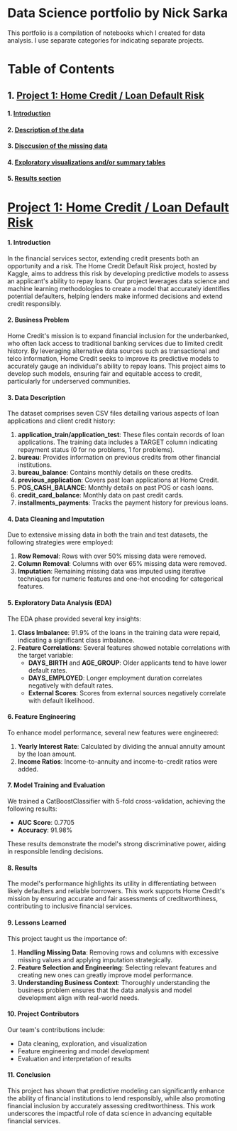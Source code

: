 # Data Science portfolio by Nick Sarka
This portfolio is a compilation of notebooks which I created for data analysis. I use separate categories for indicating separate projects.

# Table of Contents

## 1. [Project 1: Home Credit / Loan Default Risk](#Project-1:-Home-Credit-/-Loan-Default-Risk)
  #### 1. [Introduction](#Introduction)
  #### 2. [Description of the data](#Description-of-the-data)
  #### 3. [Disccusion of the missing data](#Discussion-of-the-missing-data)
  #### 4. [Exploratory visualizations and/or summary tables](#Exploratory-visualizations-and/or-summary-tables)
  #### 5. [Results section](#Results-section)

# [Project 1: Home Credit / Loan Default Risk](https://github.com/NickSarka2000/MSBA-Repo)
#### 1. Introduction
In the financial services sector, extending credit presents both an opportunity and a risk. The Home Credit Default Risk project, hosted by Kaggle, aims to address this risk by developing predictive models to assess an applicant's ability to repay loans. Our project leverages data science and machine learning methodologies to create a model that accurately identifies potential defaulters, helping lenders make informed decisions and extend credit responsibly.

#### 2. Business Problem
Home Credit's mission is to expand financial inclusion for the underbanked, who often lack access to traditional banking services due to limited credit history. By leveraging alternative data sources such as transactional and telco information, Home Credit seeks to improve its predictive models to accurately gauge an individual's ability to repay loans. This project aims to develop such models, ensuring fair and equitable access to credit, particularly for underserved communities.

#### 3. Data Description
The dataset comprises seven CSV files detailing various aspects of loan applications and client credit history:

1. **application_train/application_test**: These files contain records of loan applications. The training data includes a TARGET column indicating repayment status (0 for no problems, 1 for problems).
2. **bureau**: Provides information on previous credits from other financial institutions.
3. **bureau_balance**: Contains monthly details on these credits.
4. **previous_application**: Covers past loan applications at Home Credit.
5. **POS_CASH_BALANCE**: Monthly details on past POS or cash loans.
6. **credit_card_balance**: Monthly data on past credit cards.
7. **installments_payments**: Tracks the payment history for previous loans.

#### 4. Data Cleaning and Imputation
Due to extensive missing data in both the train and test datasets, the following strategies were employed:

1. **Row Removal**: Rows with over 50% missing data were removed.
2. **Column Removal**: Columns with over 65% missing data were removed.
3. **Imputation**: Remaining missing data was imputed using iterative techniques for numeric features and one-hot encoding for categorical features.

#### 5. Exploratory Data Analysis (EDA)
The EDA phase provided several key insights:

1. **Class Imbalance**: 91.9% of the loans in the training data were repaid, indicating a significant class imbalance.
2. **Feature Correlations**: Several features showed notable correlations with the target variable:
   - **DAYS_BIRTH** and **AGE_GROUP**: Older applicants tend to have lower default rates.
   - **DAYS_EMPLOYED**: Longer employment duration correlates negatively with default rates.
   - **External Scores**: Scores from external sources negatively correlate with default likelihood.

#### 6. Feature Engineering
To enhance model performance, several new features were engineered:

1. **Yearly Interest Rate**: Calculated by dividing the annual annuity amount by the loan amount.
2. **Income Ratios**: Income-to-annuity and income-to-credit ratios were added.

#### 7. Model Training and Evaluation
We trained a CatBoostClassifier with 5-fold cross-validation, achieving the following results:

- **AUC Score**: 0.7705
- **Accuracy**: 91.98%

These results demonstrate the model's strong discriminative power, aiding in responsible lending decisions.

#### 8. Results
The model's performance highlights its utility in differentiating between likely defaulters and reliable borrowers. This work supports Home Credit's mission by ensuring accurate and fair assessments of creditworthiness, contributing to inclusive financial services.

#### 9. Lessons Learned
This project taught us the importance of:

1. **Handling Missing Data**: Removing rows and columns with excessive missing values and applying imputation strategically.
2. **Feature Selection and Engineering**: Selecting relevant features and creating new ones can greatly improve model performance.
3. **Understanding Business Context**: Thoroughly understanding the business problem ensures that the data analysis and model development align with real-world needs.

#### 10. Project Contributors
Our team's contributions include:

- Data cleaning, exploration, and visualization
- Feature engineering and model development
- Evaluation and interpretation of results

#### 11. Conclusion
This project has shown that predictive modeling can significantly enhance the ability of financial institutions to lend responsibly, while also promoting financial inclusion by accurately assessing creditworthiness. This work underscores the impactful role of data science in advancing equitable financial services.
